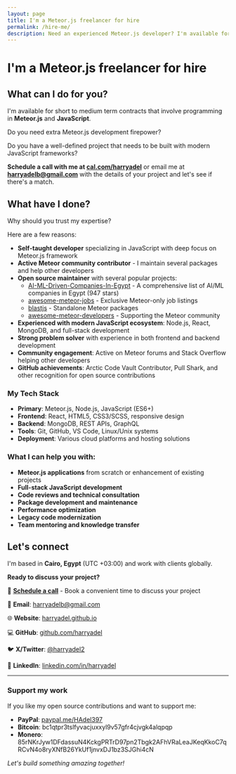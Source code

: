 ```yaml
---
layout: page
title: I'm a Meteor.js freelancer for hire
permalink: /hire-me/
description: Need an experienced Meteor.js developer? I'm available for short to medium term contracts involving Meteor.js, Node.js, and JavaScript development.
---
```


# I'm a Meteor.js freelancer for hire

## What can I do for you?

I'm available for short to medium term contracts that involve programming in **Meteor.js** and **JavaScript**.

Do you need extra Meteor.js development firepower?

Do you have a well-defined project that needs to be built with modern JavaScript frameworks?

**Schedule a call with me at [cal.com/harryadel](https://cal.com/harryadel)** or email me at **harryadelb@gmail.com** with the details of your project and let's see if there's a match.

## What have I done?

Why should you trust my expertise?

Here are a few reasons:

* **Self-taught developer** specializing in JavaScript with deep focus on Meteor.js framework
* **Active Meteor community contributor** - I maintain several packages and help other developers
* **Open source maintainer** with several popular projects:
  * [AI-ML-Driven-Companies-In-Egypt](https://github.com/harryadel/AI-ML-Driven-Companies-In-Egypt) - A comprehensive list of AI/ML companies in Egypt (947 stars)
  * [awesome-meteor-jobs](https://github.com/harryadel/awesome-meteor-jobs) - Exclusive Meteor-only job listings
  * [blastjs](https://github.com/harryadel/blastjs) - Standalone Meteor packages
  * [awesome-meteor-developers](https://github.com/harryadel/awesome-meteor-developers) - Supporting the Meteor community
* **Experienced with modern JavaScript ecosystem**: Node.js, React, MongoDB, and full-stack development
* **Strong problem solver** with experience in both frontend and backend development
* **Community engagement**: Active on Meteor forums and Stack Overflow helping other developers
* **GitHub achievements**: Arctic Code Vault Contributor, Pull Shark, and other recognition for open source contributions

### My Tech Stack
- **Primary**: Meteor.js, Node.js, JavaScript (ES6+)
- **Frontend**: React, HTML5, CSS3/SCSS, responsive design
- **Backend**: MongoDB, REST APIs, GraphQL
- **Tools**: Git, GitHub, VS Code, Linux/Unix systems
- **Deployment**: Various cloud platforms and hosting solutions

### What I can help you with:
- **Meteor.js applications** from scratch or enhancement of existing projects
- **Full-stack JavaScript development**
- **Code reviews and technical consultation**
- **Package development and maintenance**
- **Performance optimization**
- **Legacy code modernization**
- **Team mentoring and knowledge transfer**

## Let's connect

I'm based in **Cairo, Egypt** (UTC +03:00) and work with clients globally.

**Ready to discuss your project?**

📅 **[Schedule a call](https://cal.com/harryadel)** - Book a convenient time to discuss your project

📧 **Email**: harryadelb@gmail.com

🌐 **Website**: [harryadel.github.io](https://harryadel.github.io)

💻 **GitHub**: [github.com/harryadel](https://github.com/harryadel)

🐦 **X/Twitter**: [@harryadel2](https://twitter.com/harryadel2)

💼 **LinkedIn**: [linkedin.com/in/harryadel](https://linkedin.com/in/harryadel)

---

### Support my work

If you like my open source contributions and want to support me:

* **PayPal**: [paypal.me/HAdel397](https://paypal.me/HAdel397)
* **Bitcoin**: bc1qtpr3tslfyvacjuxxyl9v57gfr4cjvgk4alqpqp
* **Monero**: 85rNKrJyw1DFdassuN4KckgPRTrD97pn2Tbgk2AFhVRaLeaJKeqKkoC7qRCvN4o8ryXNfB26YkUf1jnvxDJ1bz3SJGhi4cN

*Let's build something amazing together!*